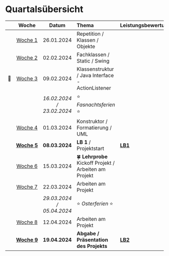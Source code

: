 # Quartalsübersicht

|                    |         Woche          |           Datum           | Thema                                                  | Leistungsbewertung |
| ------------------ | :--------------------: | :-----------------------: | :----------------------------------------------------- | :----------------- |
|                    |   [Woche&nbsp;1][w1]   |        26.01.2024         | Repetition / Klassen / Objekte                         |                    |
|                    |   [Woche&nbsp;2][w2]   |        02.02.2024         | Fachklassen / Static / Swing                           |                    |
| :steam_locomotive: |   [Woche&nbsp;3][w3]   |        09.02.2024         | Klassenstruktur / Java Interface - ActionListener      |                    |
|                    |                        | _16.02.2024 / 23.02.2024_ | :star: _Fasnachtsferien_ :star:                        |                    |
|                    |   [Woche&nbsp;4][w4]   |        01.03.2024         | Konstruktor / Formatierung / UML                       |                    |
|                    | [**Woche&nbsp;5**][w5] |      **08.03.2024**       | **LB 1** / Projektstart                                | **[LB1]**          |
|                    |   [Woche&nbsp;6][w6]   |        15.03.2024         | 🍀 **Lehrprobe** Kickoff Projekt / Arbeiten am Projekt |                    |
|                    |   [Woche&nbsp;7][w7]   |        22.03.2024         | Arbeiten am Projekt                                    |                    |
|                    |                        | _29.03.2024 / 05.04.2024_ | :star: _Osterferien_ :star:                            |                    |
|                    |   [Woche&nbsp;8][w8]   |        12.04.2024         | Arbeiten am Projekt                                    |                    |
|                    | [**Woche&nbsp;9**][w9] |      **19.04.2024**       | **Abgabe / Präsentation des Projekts**                 | **[LB2]**          |

[w1]: ./woche-01.md
[w2]: ./woche-02.md
[w3]: ./woche-03.md
[w4]: ./woche-04.md
[w5]: ./woche-05.md
[w6]: ./woche-06.md
[w7]: ./woche-07.md
[w8]: ./woche-08.md
[w9]: ./woche-09.md
[LB1]: ../beurteilungen/lb1.md
[LB2]: ../beurteilungen/lb2.md
